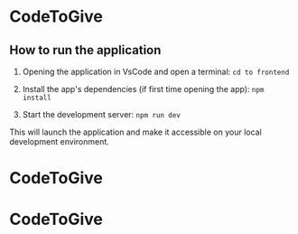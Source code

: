 # CodeToGive
## How to run the application

1. Opening the application in VsCode and open a terminal:
   `cd to frontend`

2. Install the app's dependencies (if first time opening the app):
   `npm install`

3. Start the development server:
   `npm run dev`

This will launch the application and make it accessible on your local development environment.
# CodeToGive
# CodeToGive
